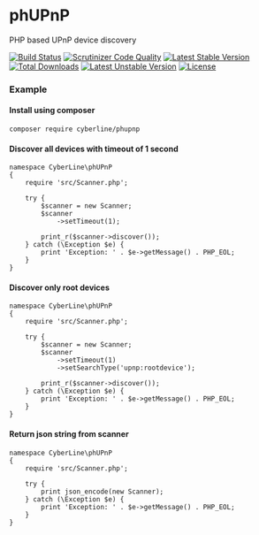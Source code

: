 # phUPnP

PHP based UPnP device discovery

[![Build Status](https://scrutinizer-ci.com/g/CyberLine/phUPnP/badges/build.png?b=master)](https://scrutinizer-ci.com/g/CyberLine/phUPnP/build-status/master) [![Scrutinizer Code Quality](https://scrutinizer-ci.com/g/CyberLine/phUPnP/badges/quality-score.png?b=master)](https://scrutinizer-ci.com/g/CyberLine/phUPnP/?branch=master) [![Latest Stable Version](https://poser.pugx.org/cyberline/phupnp/v/stable)](https://packagist.org/packages/cyberline/phupnp) [![Total Downloads](https://poser.pugx.org/cyberline/phupnp/downloads)](https://packagist.org/packages/cyberline/phupnp) [![Latest Unstable Version](https://poser.pugx.org/cyberline/phupnp/v/unstable)](https://packagist.org/packages/cyberline/phupnp) [![License](https://poser.pugx.org/cyberline/phupnp/license)](https://packagist.org/packages/cyberline/phupnp)

### Example

#### Install using composer

    composer require cyberline/phupnp

#### Discover all devices with timeout of 1 second

    namespace CyberLine\phUPnP
    {
        require 'src/Scanner.php';
    
        try {
            $scanner = new Scanner;
            $scanner
                ->setTimeout(1);
    
            print_r($scanner->discover());
        } catch (\Exception $e) {
            print 'Exception: ' . $e->getMessage() . PHP_EOL;
        }
    }

#### Discover only root devices

    namespace CyberLine\phUPnP
    {
        require 'src/Scanner.php';
    
        try {
            $scanner = new Scanner;
            $scanner
                ->setTimeout(1)
                ->setSearchType('upnp:rootdevice');
    
            print_r($scanner->discover());
        } catch (\Exception $e) {
            print 'Exception: ' . $e->getMessage() . PHP_EOL;
        }
    }

#### Return json string from scanner

    namespace CyberLine\phUPnP
    {
        require 'src/Scanner.php';
    
        try {
            print json_encode(new Scanner);
        } catch (\Exception $e) {
            print 'Exception: ' . $e->getMessage() . PHP_EOL;
        }
    }